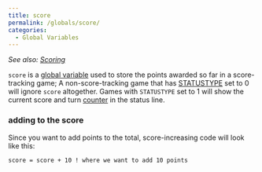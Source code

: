 ```yaml
---
title: score
permalink: /globals/score/
categories: 
  - Global Variables
---
```


*See also: [Scoring](/tips/scoring/)*

`score` is a [global variable](/basics/global/) used to store the
points awarded so far in a score-tracking game; A non-score-tracking
game that has [STATUSTYPE](/globals/statustype/) set to 0 will ignore
`score` altogether. Games with `STATUSTYPE` set to 1 will show the
current score and turn [counter](/globals/counter/) in the status line.

### adding to the score

Since you want to add points to the total, score-increasing code will
look like this:

    score = score + 10 ! where we want to add 10 points
